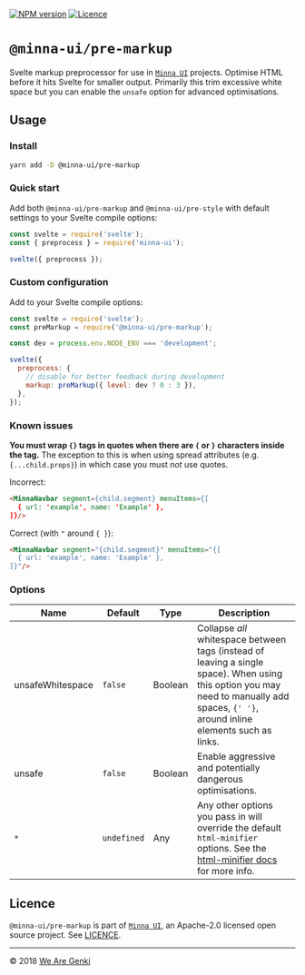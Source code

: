 <!-- markdownlint-disable first-line-h1 ol-prefix -->

[![NPM version](https://img.shields.io/npm/v/@minna-ui/pre-markup.svg)](https://www.npmjs.com/package/@minna-ui/pre-markup)
[![Licence](https://img.shields.io/npm/l/@minna-ui/pre-markup.svg)](https://github.com/WeAreGenki/minna-ui/blob/master/LICENCE)

# `@minna-ui/pre-markup`

Svelte markup preprocessor for use in [`Minna UI`](https://github.com/WeAreGenki/minna-ui) projects. Optimise HTML before it hits Svelte for smaller output. Primarily this trim excessive white space but you can enable the `unsafe` option for advanced optimisations.

## Usage

### Install

```sh
yarn add -D @minna-ui/pre-markup
```

### Quick start

Add both `@minna-ui/pre-markup` and `@minna-ui/pre-style` with default settings to your Svelte compile options:

```js
const svelte = require('svelte');
const { preprocess } = require('minna-ui');

svelte({ preprocess });
```

### Custom configuration

Add to your Svelte compile options:

```js
const svelte = require('svelte');
const preMarkup = require('@minna-ui/pre-markup');

const dev = process.env.NODE_ENV === 'development';

svelte({
  preprocess: {
    // disable for better feedback during development
    markup: preMarkup({ level: dev ? 0 : 3 }),
  },
});
```

### Known issues

**You must wrap `{}` tags in quotes when there are `{` or `}` characters inside the tag.** The exception to this is when using spread attributes (e.g. `{...child.props}`) in which case you must _not_ use quotes.

Incorrect:

<!-- prettier-ignore -->
```html
<MinnaNavbar segment={child.segment} menuItems={[
  { url: 'example', name: 'Example' },
]}/>
```

Correct (with `"` around `{ }`):

```html
<MinnaNavbar segment="{child.segment}" menuItems="{[
  { url: 'example', name: 'Example' },
]}"/>
```

### Options

<!-- prettier-ignore -->
| Name | Default | Type | Description |
| --- | --- | --- | --- |
| unsafeWhitespace | `false` | Boolean | Collapse _all_ whitespace between tags (instead of leaving a single space). When using this option you may need to manually add spaces, `{' '}`, around inline elements such as links. |
| unsafe | `false` | Boolean | Enable aggressive and potentially dangerous optimisations. |
| `*` | `undefined` | Any | Any other options you pass in will override the default `html-minifier` options. See the [html-minifier docs](https://github.com/kangax/html-minifier) for more info. |

## Licence

`@minna-ui/pre-markup` is part of [`Minna UI`](https://github.com/WeAreGenki/minna-ui), an Apache-2.0 licensed open source project. See [LICENCE](https://github.com/WeAreGenki/minna-ui/blob/master/LICENCE).

---

© 2018 [We Are Genki](https://wearegenki.com)
